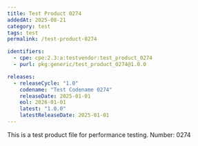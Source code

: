 ```yaml
---
title: Test Product 0274
addedAt: 2025-08-21
category: test
tags: test
permalink: /test-product-0274

identifiers:
  - cpe: cpe:2.3:a:testvendor:test_product_0274
  - purl: pkg:generic/test_product_0274@1.0.0

releases:
  - releaseCycle: "1.0"
    codename: "Test Codename 0274"
    releaseDate: 2025-01-01
    eol: 2026-01-01
    latest: "1.0.0"
    latestReleaseDate: 2025-01-01
---
```


This is a test product file for performance testing. Number: 0274
